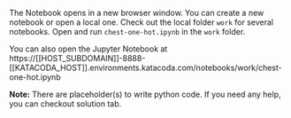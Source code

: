 The Notebook opens in a new browser window. You can create a new notebook or open a local one. Check out the local folder `work` for several notebooks. Open and run `chest-one-hot.ipynb` in the `work` folder.

You can also open the Jupyter Notebook at https://[[HOST_SUBDOMAIN]]-8888-[[KATACODA_HOST]].environments.katacoda.com/notebooks/work/chest-one-hot.ipynb

**Note:**
There are placeholder(s) to write python code. If you need any help, you can checkout solution tab.